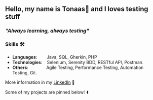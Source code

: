 ## Hello, my name is Tonaas👋 and I loves testing stuff
<!-- **Curriculum Vitae**: [cv.pdf](https://github.com/dayyass/dayyass/blob/main/cv.pdf) -->

### _"Always learning, always testing"_

### Skills 🛠️
- **Languages**:&nbsp;&nbsp;&nbsp;&nbsp;&nbsp;&nbsp;&nbsp; Java, SQL, Gherkin, PHP
- **Technologies**:  &nbsp;&nbsp;  Selenium, Serenity BDD, RESTful API, Postman.
- **Others**: &nbsp;&nbsp;&nbsp;&nbsp;&nbsp;&nbsp;&nbsp;&nbsp;&nbsp;&nbsp;&nbsp;&nbsp;&nbsp; Agile Testing, Performance Testing, Automation Testing, Git.
<!--
### Education 🎓
- [Bachelor's Degree] @ Bina Nusantara University (2014 - 2020)
- Alterra Academy ( April 2024 - July 2024)
-->
More information in my [LinkedIn](https://www.linkedin.com/in/tonaaskalesaran/) 🚀

Some of my projects are pinned below! ⬇️
